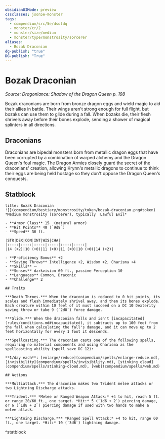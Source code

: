 ```yaml
---
obsidianUIMode: preview
cssclasses: json5e-monster
tags:
  - compendium/src/5e/dsotdq
  - monster/cr/2
  - monster/size/medium
  - monster/type/monstrosity/sorcerer
aliases:
  - Bozak Draconian
dg-publish: "true"
DG-publish: "True"
---
```

# Bozak Draconian
*Source: Dragonlance: Shadow of the Dragon Queen p. 198*  

Bozak draconians are born from bronze dragon eggs and wield magic to aid their allies in battle. Their wings aren't strong enough for full flight, but bozaks can use them to glide during a fall. When bozaks die, their flesh shrivels away before their bones explode, sending a shower of magical splinters in all directions.

## Draconians

Draconians are bipedal monsters born from metallic dragon eggs that have been corrupted by a combination of warped alchemy and the Dragon Queen's foul magic. The Dragon Armies closely guard the secret of the draconians' creation, allowing Krynn's metallic dragons to continue to think their eggs are being held hostage so they don't oppose the Dragon Queen's conquests.

## Statblock

```ad-statblock
title: Bozak Draconian
![](compendium/bestiary/monstrosity/token/bozak-draconian.png#token)
*Medium monstrosity (sorcerer), typically  Lawful Evil*

- **Armor Class** 15  (natural armor)
- **Hit Points** 40 (`9d8`)
- **Speed** 30 ft.

|STR|DEX|CON|INT|WIS|CHA|
|:---:|:---:|:---:|:---:|:---:|:---:|
|14 (+2)|10 (+0)|11 (+0)|11 (+0)|10 (+0)|14 (+2)|

- **Proficiency Bonus** +2
- **Saving Throws** Intelligence +2, Wisdom +2, Charisma +4
- **Skills** ⏤
- **Senses** darkvision 60 ft., passive Perception 10
- **Languages** Common, Draconic
- **Challenge** 2

## Traits

***Death Throes.*** When the draconian is reduced to 0 hit points, its scales and flesh immediately shrivel away, and then its bones explode. Each creature within 10 feet of it must succeed on a DC 10 Dexterity saving throw or take 9 (`2d8`) force damage.

***Glide.*** When the draconian falls and isn't [incapacitated](rules/conditions.md#incapacitated), it subtracts up to 100 feet from the fall when calculating the fall's damage, and it can move up to 2 feet horizontally for every 1 foot it descends.

***Spellcasting.*** The draconian casts one of the following spells, requiring no material components and using Charisma as the spellcasting ability (spell save DC 12):

**1/day each**: [enlarge/reduce](compendium/spells/enlarge-reduce.md), [invisibility](compendium/spells/invisibility.md), [stinking cloud](compendium/spells/stinking-cloud.md), [web](compendium/spells/web.md)

## Actions

***Multiattack.*** The draconian makes two Trident melee attacks or two Lightning Discharge attacks.

***Trident.*** *Melee or Ranged Weapon Attack:* +4 to hit, reach 5 ft. or range 20/60 ft., one target. *Hit:* 5 (`1d6 + 2`) piercing damage, or 6 (`1d8 + 2`) piercing damage if used with two hands to make a melee attack.

***Lightning Discharge.*** *Ranged Spell Attack:* +4 to hit, range 60 ft., one target. *Hit:* 10 (`3d6`) lightning damage.
```
^statblock